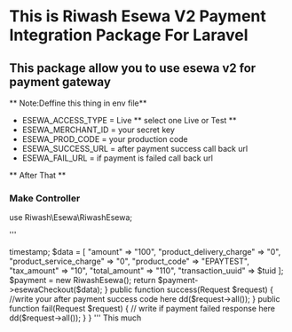 # This is Riwash Esewa V2 Payment Integration Package For Laravel

## This package allow you to use esewa v2 for payment gateway

** Note:Deffine this thing in env file**

- ESEWA_ACCESS_TYPE = Live ** select one Live or Test **
- ESEWA_MERCHANT_ID = your secret key
- ESEWA_PROD_CODE = your production code
- ESEWA_SUCCESS_URL = after payment success call back url
- ESEWA_FAIL_URL = if payment is failed call back url

** After That **

### Make Controller

use Riwash\Esewa\RiwashEsewa;

'''

  <?php

namespace App\Http\Controllers;

use Illuminate\Http\Request;
use Riwash\Esewa\RiwashEsewa;
use Illuminate\Support\Facades\Http;

class PaymentTestController extends Controller
{
    public function esewa()
    {
        $tuid = now()->timestamp;
        $data = [
            "amount" => "100",
            "product_delivery_charge" => "0",
            "product_service_charge" => "0",
            "product_code" => "EPAYTEST",
            "tax_amount" => "10",
            "total_amount" => "110",
            "transaction_uuid" => $tuid
        ];

        $payment = new RiwashEsewa();

        return $payment->esewaCheckout($data);

    }
    public function success(Request $request)
    {
        //write your after payment success  code here
        dd($request->all());
    }

    public function fail(Request $request)
    {
        // write if payment failed response here
        dd($request->all());

    }

}
'''
 This much
